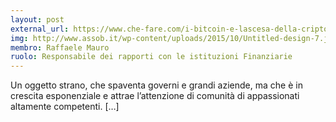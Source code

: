```yaml
---
layout: post
external_url: https://www.che-fare.com/i-bitcoin-e-lascesa-della-criptofinanza/
img: http://www.assob.it/wp-content/uploads/2015/10/Untitled-design-7.jpg
membro: Raffaele Mauro
ruolo: Responsabile dei rapporti con le istituzioni Finanziarie
---
```


Un oggetto strano, che spaventa governi e grandi aziende, ma che è in crescita esponenziale e attrae l’attenzione di comunità di appassionati altamente competenti. […]